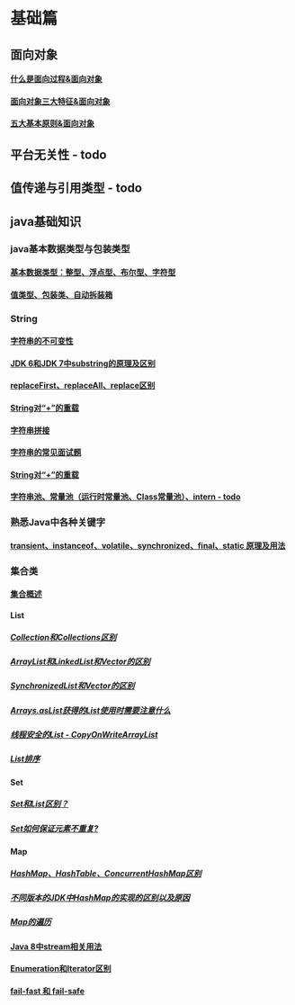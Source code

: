 # 基础篇

## 面向对象

#### [什么是面向过程&面向对象]()

#### [面向对象三大特征&面向对象]()

 
#### [五大基本原则&面向对象]()


## 平台无关性 - todo

## 值传递与引用类型 - todo


## java基础知识

### java基本数据类型与包装类型

#### [基本数据类型：整型、浮点型、布尔型、字符型]()

#### [值类型、包装类、自动拆装箱]()


### String

#### [字符串的不可变性]()

#### [JDK 6和JDK 7中substring的原理及区别]()

#### [replaceFirst、replaceAll、replace区别]()

#### [String对“+”的重载]()

#### [字符串拼接]()

#### [字符串的常见面试题]()

#### [String对“+”的重载]()

#### [字符串池、常量池（运行时常量池、Class常量池）、intern - todo]()

### 熟悉Java中各种关键字

#### [transient、instanceof、volatile、synchronized、final、static 原理及用法]()


### 集合类

#### [集合概述]()

#### List

##### [Collection和Collections区别]()

##### [ArrayList和LinkedList和Vector的区别]()

##### [SynchronizedList和Vector的区别]()

##### [Arrays.asList获得的List使用时需要注意什么]()

##### [线程安全的List - CopyOnWriteArrayList]()

##### [List排序]()

#### Set

##### [Set和List区别？]()

##### [Set如何保证元素不重复?]()

#### Map

##### [HashMap、HashTable、ConcurrentHashMap区别]()

##### [不同版本的JDK中HashMap的实现的区别以及原因]()

##### [Map的遍历]()


#### [Java 8中stream相关用法]()

#### [Enumeration和Iterator区别]()

#### [fail-fast 和 fail-safe]()